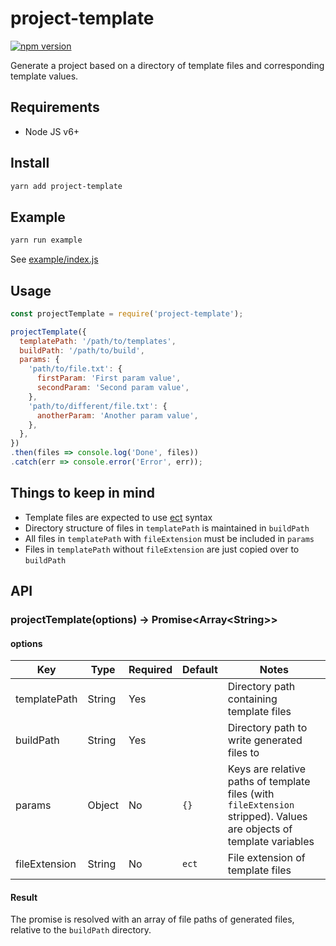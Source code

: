 # project-template

[![npm version](https://badge.fury.io/js/project-template.svg)](https://badge.fury.io/js/project-template)

Generate a project based on a directory of template files and corresponding template values.

## Requirements

- Node JS v6+

## Install

```sh
yarn add project-template
```

## Example

```sh
yarn run example
```

See [example/index.js](example/index.js)

## Usage

```js
const projectTemplate = require('project-template');

projectTemplate({
  templatePath: '/path/to/templates',
  buildPath: '/path/to/build',
  params: {
    'path/to/file.txt': {
      firstParam: 'First param value',
      secondParam: 'Second param value',
    },
    'path/to/different/file.txt': {
      anotherParam: 'Another param value',
    },
  },
})
.then(files => console.log('Done', files))
.catch(err => console.error('Error', err));
```

## Things to keep in mind

- Template files are expected to use [ect](https://github.com/baryshev/ect) syntax
- Directory structure of files in `templatePath` is maintained in `buildPath`
- All files in `templatePath` with `fileExtension` must be included in `params`
- Files in `templatePath` without `fileExtension` are just copied over to `buildPath`

## API

### projectTemplate(options) -&gt; Promise&lt;Array&lt;String&gt;&gt;

#### options

| Key | Type | Required | Default | Notes |
| --- | --- | --- | --- | --- |
| templatePath | String | Yes | | Directory path containing template files |
| buildPath | String | Yes | | Directory path to write generated files to |
| params | Object | No | `{}` | Keys are relative paths of template files (with `fileExtension` stripped). Values are objects of template variables |
| fileExtension | String | No | `ect` | File extension of template files |

#### Result

The promise is resolved with an array of file paths of generated files, relative to the `buildPath` directory.
